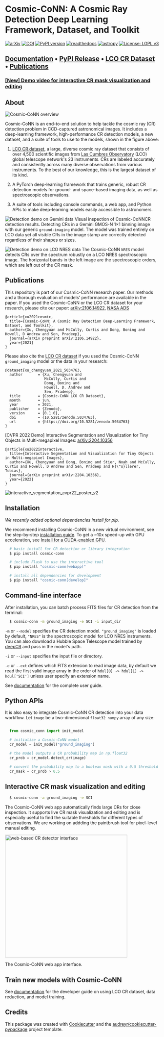 # Cosmic-CoNN: A Cosmic Ray Detection Deep Learning Framework, Dataset, and Toolkit

[![arXiv](https://img.shields.io/badge/arXiv-2106.14922-b31b1b.svg?style=flat)](https://arxiv.org/abs/2106.14922) [![DOI](https://zenodo.org/badge/DOI/10.5281/zenodo.5034763.svg)](https://doi.org/10.5281/zenodo.5034763) [![PyPI version](https://badge.fury.io/py/cosmic-conn.svg)](https://badge.fury.io/py/cosmic-conn) [![readthedocs](https://readthedocs.org/projects/cosmic-conn/badge/?version=latest)](https://cosmic-conn.readthedocs.io) [![astropy](http://img.shields.io/badge/powered%20by-AstroPy-orange.svg?style=flat)](http://www.astropy.org/) [![License: LGPL v3](https://img.shields.io/badge/License-LGPL%20v3-blue.svg?style=flat-square)](https://tldrlegal.com/license/gnu-lesser-general-public-license-v3-(lgpl-3))

## [Documentation](https://cosmic-conn.readthedocs.io/) • [PyPI Release](https://pypi.org/project/cosmic-conn/) • [LCO CR Dataset](https://zenodo.org/record/5034763) • [Publications](https://github.com/cy-xu/cosmic-conn#publications)

### [[New] Demo video for interactive CR mask visualization and editing](https://www.youtube.com/watch?v=bdqmwcQeKyc&ab_channel=CYXu)

## About 
![Cosmic-CoNN overview](https://cosmic-conn.readthedocs.io/en/latest/_images/Cosmic-CoNN_overview.png)

Cosmic-CoNN is an end-to-end solution to help tackle the cosmic ray (CR) detection problem in CCD-captured astronomical images. It includes a deep-learning framework, high-performance CR detection models, a new dataset, and a suite of tools to use to the models, shown in the figure above:

1. [LCO CR dataset](https://zenodo.org/record/5034763), a large, diverse cosmic ray dataset that consists of over 4,500 scientific images from [Las Cumbres Observatory](https://lco.global/) (LCO) global telescope network's 23 instruments. CRs are labeled accurately and consistently across many diverse observations from various instruments. To the best of our knowledge, this is the largest dataset of its kind. 

2. A PyTorch deep-learning framework that trains generic, robust CR detection models for ground- and space-based imaging data, as well as spectroscopic observations.

3. A suite of tools including console commands, a web app, and Python APIs to make deep-learning models easily accessible to astronomers.

![Detection demo on Gemini data](https://cosmic-conn.readthedocs.io/en/latest/_images/fig11_gemini_results_demo.png)
Visual inspection of Cosmic-CoNNCR detection results. Detecting CRs in a Gemini GMOS-N 1×1 binning image with our generic ``ground-imaging`` model. The model was trained entirely on LCO data yet all visible CRs in the image stamp are correctly detected regardless of their shapes or sizes.

![Detection demo on LCO NRES data](https://cosmic-conn.readthedocs.io/en/latest/_images/fig11_nres_result_0034_1.png)
The Cosmic-CoNN ``NRES`` model detects CRs over the spectrum robustly on a LCO NRES spectroscopic image. The horizontal bands in the left image are the spectroscopic orders, which are left out of the CR mask.

## Publications

<p>
<!-- <a href="https://arxiv.org/abs/2106.14922"><img style="float: left; padding-right:30px;" src="https://cosmic-conn.readthedocs.io/en/latest/_images/paper_with_shadow.png"  width="220"/></a> -->

This repository is part of our Cosmic-CoNN research paper. Our methods and a thorough evaluation of models' performance are available in the paper. If you used the Cosmic-CoNN or the LCO CR dataset for your research, please cite our paper: [arXiv:2106.14922](https://arxiv.org/abs/2106.14922), [NASA ADS](https://ui.adsabs.harvard.edu/abs/2021arXiv210614922X/abstract)

```
@article{xu2021cosmic,
  title={Cosmic-CoNN: A Cosmic Ray Detection Deep-Learning Framework, Dataset, and Toolkit},
  author={Xu, Chengyuan and McCully, Curtis and Dong, Boning and Howell, D Andrew and Sen, Pradeep},
  journal={arXiv preprint arXiv:2106.14922},
  year={2021}
}
```

Please also cite the [LCO CR dataset](http://doi.org/10.5281/zenodo.5034763) if you used the Cosmic-CoNN `ground_imaging` model or the data in your research:
```
@dataset{xu_chengyuan_2021_5034763,
  author       = {Xu, Chengyuan and
                  McCully, Curtis and
                  Dong, Boning and
                  Howell, D. Andrew and
                  Sen, Pradeep},
  title        = {Cosmic-CoNN LCO CR Dataset},
  month        = jun,
  year         = 2021,
  publisher    = {Zenodo},
  version      = {0.1.0},
  doi          = {10.5281/zenodo.5034763},
  url          = {https://doi.org/10.5281/zenodo.5034763}
}
```

[CVPR 2022 Demo] Interactive Segmentation and Visualization for Tiny Objects in Multi-megapixel Images: [arXiv:2204.10356](https://arxiv.org/abs/2204.10356)
```
@article{xu2022interactive,
  title={Interactive Segmentation and Visualization for Tiny Objects in Multi-megapixel Images},
  author={Xu, Chengyuan and Dong, Boning and Stier, Noah and McCully, Curtis and Howell, D Andrew and Sen, Pradeep and H{\"o}llerer, Tobias},
  journal={arXiv preprint arXiv:2204.10356},
  year={2022}
}
```

![interactive_segmentation_cvpr22_poster_v2](https://user-images.githubusercontent.com/24612082/174725216-8df9b89b-d5b2-483d-8cf7-d7c660302aeb.png)
  
</p>

## Installation

*We recently added optional dependencies install for pip.*

We recommend installing Cosmic-CoNN in a new virtual environment, see the step-by-step [installation guide](https://cosmic-conn.readthedocs.io/en/latest/source/installation.html). To get a ~10x speed-up with GPU acceleration, see [Install for a CUDA-enabled GPU](https://cosmic-conn.readthedocs.io/en/latest/source/installation.html).

```bash
  # basic install for CR detection or library integration
  $ pip install cosmic-conn

  # include Flask to use the interactive tool
  $ pip install "cosmic-conn[webapp]"

  # install all dependencies for development
  $ pip install "cosmic-conn[develop]"
```

## Command-line interface

After installation, you can batch process FITS files for CR detection from the terminal:

```bash
  $ cosmic-conn -m ground_imaging -e SCI -i input_dir
```

``-m`` or ``--model`` specifies the CR detection model. `"ground_imaging"` is loaded by default,  `"NRES"` is the spectroscopic model for LCO NRES instruments. You can also download a Hubble Space Telescope model trained by [deepCR](https://github.com/profjsb/deepCR) and pass in the model's path.

``-i`` or ``--input`` specifies the input file or directory. 

``-e`` or ``--ext`` defines which FITS extension to read image data, by default we read the first valid image array in the order of `hdul[0] -> hdul[1] -> hdul['SCI']` unless user specify an extension name.


See [documentation](https://cosmic-conn.readthedocs.io/en/latest/source/user_guide.html) for the complete user guide.

## Python APIs

It is also easy to integrate Cosmic-CoNN CR detection into your data workflow. Let `image` be a two-dimensional `float32 numpy` array of any size:

```Python

  from cosmic_conn import init_model

  # initialize a Cosmic-CoNN model
  cr_model = init_model("ground_imaging")

  # the model outputs a CR probability map in np.float32
  cr_prob = cr_model.detect_cr(image)

  # convert the probability map to a boolean mask with a 0.5 threshold
  cr_mask = cr_prob > 0.5

```

## Interactive CR mask visualization and editing

```bash
  $ cosmic-conn -a ground_imaging -e SCI
```

The Cosmic-CoNN web app automatically finds large CRs for close inspection. It supports live CR mask visualization and editing and is especially useful to find the suitable thresholds for different types of observations. We are working on addding the paintbrush tool for pixel-level manual editing.

<!-- <img src="https://cosmic-conn.readthedocs.io/en/latest/_images/cosmic_conn_web_app_interface.png" alt="web-based CR detector interface" width="600"/> -->

<a href="https://www.youtube.com/watch?v=bdqmwcQeKyc
" target="_blank"><img src="https://cosmic-conn.readthedocs.io/en/latest/_images/cosmic_conn_web_app_interface.png" 
alt="web-based CR detector interface" width="400" /></a>

The Cosmic-CoNN web app interface.

## Train new models with Cosmic-CoNN

See [documentation](https://cosmic-conn.readthedocs.io/en/latest/source/lco_cr_dataset.html) for the developer guide on using LCO CR dataset, data reduction, and model training.

## Credits

This package was created with [Cookiecutter](https://github.com/audreyr/cookiecutter) and the [audreyr/cookiecutter-pypackage](https://github.com/audreyr/cookiecutter-pypackage) project template.

